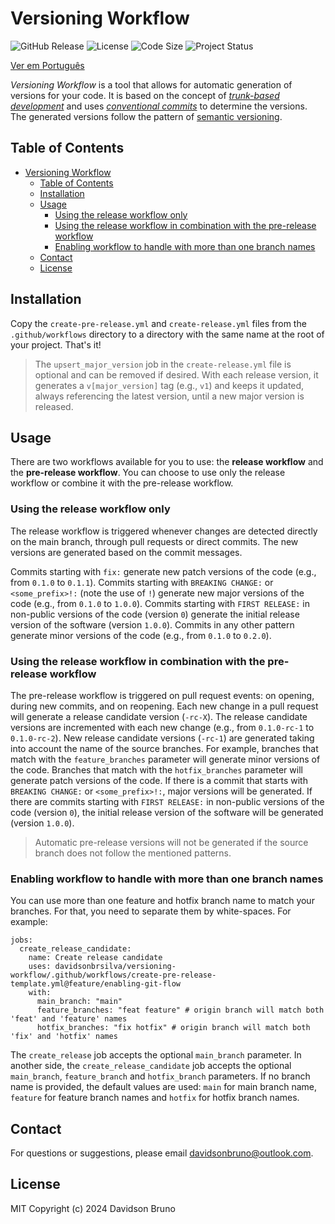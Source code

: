 # Versioning Workflow

![GitHub Release](https://img.shields.io/github/v/release/davidsonbrsilva/versioning-workflow)
![License](https://img.shields.io/github/license/davidsonbrsilva/versioning-workflow.svg)
![Code Size](https://img.shields.io/github/languages/code-size/davidsonbrsilva/versioning-workflow)
![Project Status](https://img.shields.io/badge/status-active-green.svg)

[Ver em Português](README.pt.md)

_Versioning Workflow_ is a tool that allows for automatic generation of versions for your code. It is based on the concept of [_trunk-based development_](https://trunkbaseddevelopment.com/) and uses [_conventional commits_](https://www.conventionalcommits.org/en/v1.0.0/) to determine the versions. The generated versions follow the pattern of [semantic versioning](https://www.conventionalcommits.org/en/v1.0.0/).

## Table of Contents

- [Versioning Workflow](#versioning-workflow)
  - [Table of Contents](#table-of-contents)
  - [Installation](#installation)
  - [Usage](#usage)
    - [Using the release workflow only](#using-the-release-workflow-only)
    - [Using the release workflow in combination with the pre-release workflow](#using-the-release-workflow-in-combination-with-the-pre-release-workflow)
    - [Enabling workflow to handle with more than one branch names](#enabling-workflow-to-handle-with-more-than-one-branch-names)
  - [Contact](#contact)
  - [License](#license)

## Installation

Copy the `create-pre-release.yml` and `create-release.yml` files from the `.github/workflows` directory to a directory with the same name at the root of your project. That's it!

> The `upsert_major_version` job in the `create-release.yml` file is optional and can be removed if desired. With each release version, it generates a `v[major_version]` tag (e.g., `v1`) and keeps it updated, always referencing the latest version, until a new major version is released.

## Usage

There are two workflows available for you to use: the **release workflow** and the **pre-release workflow**. You can choose to use only the release workflow or combine it with the pre-release workflow.

### Using the release workflow only

The release workflow is triggered whenever changes are detected directly on the main branch, through pull requests or direct commits. The new versions are generated based on the commit messages.

Commits starting with `fix:` generate new patch versions of the code (e.g., from `0.1.0` to `0.1.1`). Commits starting with `BREAKING CHANGE:` or `<some_prefix>!:` (note the use of `!`) generate new major versions of the code (e.g., from `0.1.0` to `1.0.0`). Commits starting with `FIRST RELEASE:` in non-public versions of the code (version `0`) generate the initial release version of the software (version `1.0.0`). Commits in any other pattern generate minor versions of the code (e.g., from `0.1.0` to `0.2.0`).

### Using the release workflow in combination with the pre-release workflow

The pre-release workflow is triggered on pull request events: on opening, during new commits, and on reopening. Each new change in a pull request will generate a release candidate version (`-rc-X`). The release candidate versions are incremented with each new change (e.g., from `0.1.0-rc-1` to `0.1.0-rc-2`). New release candidate versions (`-rc-1`) are generated taking into account the name of the source branches. For example, branches that match with the `feature_branches` parameter will generate minor versions of the code. Branches that match with the `hotfix_branches` parameter will generate patch versions of the code. If there is a commit that starts with `BREAKING CHANGE:` or `<some_prefix>!:`, major versions will be generated. If there are commits starting with `FIRST RELEASE:` in non-public versions of the code (version `0`), the initial release version of the software will be generated (version `1.0.0`).

> Automatic pre-release versions will not be generated if the source branch does not follow the mentioned patterns.

### Enabling workflow to handle with more than one branch names

You can use more than one feature and hotfix branch name to match your branches. For that, you need to separate them by white-spaces. For example:

```
jobs:
  create_release_candidate:
    name: Create release candidate
    uses: davidsonbrsilva/versioning-workflow/.github/workflows/create-pre-release-template.yml@feature/enabling-git-flow
    with:
      main_branch: "main"
      feature_branches: "feat feature" # origin branch will match both 'feat' and 'feature' names
      hotfix_branches: "fix hotfix" # origin branch will match both 'fix' and 'hotfix' names
```

The `create_release` job accepts the optional `main_branch` parameter. In another side, the `create_release_candidate` job accepts the optional `main_branch`, `feature_branch` and `hotfix_branch` parameters. If no branch name is provided, the default values are used: `main` for main branch name, `feature` for feature branch names and `hotfix` for hotfix branch names.

## Contact

For questions or suggestions, please email <davidsonbruno@outlook.com>.

## License

MIT Copyright (c) 2024 Davidson Bruno
